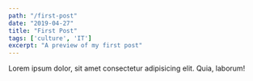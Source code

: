 ```yaml
---
path: "/first-post"
date: "2019-04-27"
title: "First Post"
tags: ['culture', 'IT']
excerpt: "A preview of my first post"
---
```


Lorem ipsum dolor, sit amet consectetur adipisicing elit. Quia, laborum!

